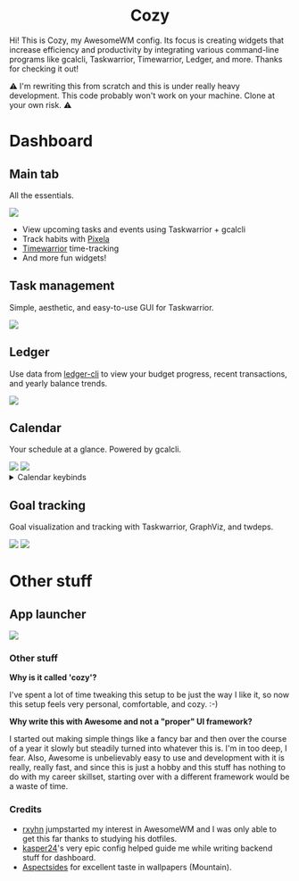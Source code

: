 <h1 align="center">Cozy</h1>

<p>Hi! This is Cozy, my AwesomeWM config. Its focus is creating widgets that increase efficiency and productivity by
integrating various command-line programs like gcalcli, Taskwarrior, Timewarrior, Ledger, and more. Thanks for checking
it out!</p>

<p>
⚠️ I'm rewriting this from scratch and this is under really heavy development. This code probably won't work on your machine. Clone at your own risk. ⚠️
</p>

<!-- █▀▄ ▄▀█ █▀ █░█ █▄▄ █▀█ ▄▀█ █▀█ █▀▄ -->
<!-- █▄▀ █▀█ ▄█ █▀█ █▄█ █▄█ █▀█ █▀▄ █▄▀ --> 

<h1> Dashboard </h1>

<h2> Main tab </h2>

All the essentials.

<img src="./main.png">

<ul>
  <li>View upcoming tasks and events using Taskwarrior + gcalcli</li>
  <li>Track habits with <a href="https://pixe.la">Pixela</a></li>
  <li><a href="https://github.com/GothenburgBitFactory/timewarrior">Timewarrior</a> time-tracking</li>
  <li>And more fun widgets!</li>
</ul>

<h2> Task management </h2>

Simple, aesthetic, and easy-to-use GUI for Taskwarrior.

<img src="./taskwarrior.png">

<h2> Ledger </h2>

Use data from <a href="https://github.com/ledger/ledger">ledger-cli</a> to view your budget progress, recent transactions, and yearly balance trends.

<img src="./ledger.png">

<h2> Calendar </h2>

Your schedule at a glance. Powered by gcalcli.

<img src="./calendar.png">

<img src="./calendar-details.png">

<details>
<summary>Calendar keybinds</summary>

| Keybind          | Action           |
| -------          | ------           |
| <kbd>H</kbd>     | Previous week    |
| <kbd>L</kbd>     | Next week        |
| <kbd>J</kbd>     | Scroll down      |
| <kbd>K</kbd>     | Scroll up        |
| <kbd>gg</kbd>    | Scroll to top    |
| <kbd>GG</kbd>    | Scroll to bottom |
| <kbd>zz</kbd>    | Center           |
| <kbd>h/k</kbd>   | Previous event   |
| <kbd>j/l</kbd>   | Next event       |
| <kbd>t</kbd>     | Jump to today    |
| <kbd>r</kbd>     | Refresh          |

</details>

<h2> Goal tracking </h2>

Goal visualization and tracking with Taskwarrior, GraphViz, and twdeps.

<img src = "./goals-overview.png">

<img src = "./goals-details.png">

<!-- █▀█ ▀█▀ █░█ █▀▀ █▀█ -->
<!-- █▄█ ░█░ █▀█ ██▄ █▀▄ -->

<h1> Other stuff </h1>

<h2> App launcher </h2>

<img src="./notrofi-launcher.png">

<!-- █▀▀ █▀█ █▀█ ▀█▀ █▄░█ █▀█ ▀█▀ █▀▀ █▀ --> 
<!-- █▀░ █▄█ █▄█ ░█░ █░▀█ █▄█ ░█░ ██▄ ▄█ --> 

<h3>Other stuff</h3>
<b>Why is it called 'cozy'?</b>

I've spent a lot of time tweaking this setup to be just the way I like it, so now this setup feels very personal, comfortable, and cozy. :-)

<b>Why write this with Awesome and not a "proper" UI framework?</b>

I started out making simple things like a fancy bar and then over the course of a year it slowly but steadily turned into whatever this is. I'm in too deep, I fear. Also, Awesome is unbelievably easy to use and development with it is really, really fast, and since this is just a hobby and this stuff has nothing to do with my career skillset, starting over with a different framework would be a waste of time.

<h3>Credits</h3>
<ul>
  <li><a href="https://github.com/rxyhn/yoru" target="_blank">rxyhn</a> jumpstarted my interest in AwesomeWM and I was only able to get this far thanks to studying his dotfiles.
  </li>

  <li>
    <a href="https://github.com/Kasper24/KwesomeDE" target="_blank">kasper24</a>'s very epic config helped guide me while writing backend stuff for dashboard.
  </li>

  <li>
    <a href="https://github.com/Aspectsides/dotfiles" target="_blank">Aspectsides</a> for excellent taste in wallpapers (Mountain).
  </li>
</ul>
